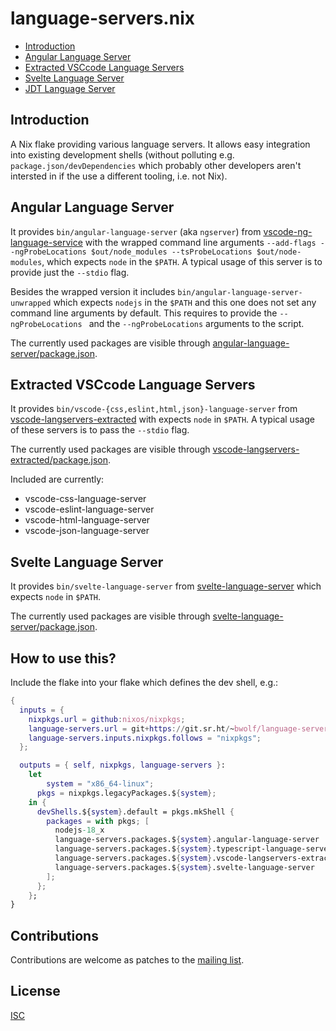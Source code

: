 # language-servers.nix

- [Introduction](#introduction)
- [Angular Language Server](#angular-language-server)
- [Extracted VSCcode Language Servers](#extracted-vscode-language-servers)
- [Svelte Language Server](#svelte-language-server)
- [JDT Language Server](#jdk-language-server)


## Introduction

A Nix flake providing various language servers. It allows easy integration into existing development shells (without polluting e.g. `package.json/devDependencies` which probably other developers aren't intersted in if the use a different tooling, i.e. not Nix).


## Angular Language Server

It provides `bin/angular-language-server` (aka `ngserver`) from [vscode-ng-language-service](https://github.com/angular/vscode-ng-language-service) with the wrapped command line arguments `--add-flags --ngProbeLocations $out/node_modules --tsProbeLocations $out/node-modules`, which expects `node` in the `$PATH`. A typical usage of this server is to provide just the `--stdio` flag.

Besides the wrapped version it includes `bin/angular-language-server-unwrapped` which expects `nodejs` in the `$PATH` and this one does not set any command line arguments by default. This requires to provide the `--ngProbeLocations ` and the `--ngProbeLocations` arguments to the script.

The currently used packages are visible through [angular-language-server/package.json](./angular-language-server/package.json).


## Extracted VSCcode Language Servers

It provides `bin/vscode-{css,eslint,html,json}-language-server` from [vscode-langservers-extracted](https://github.com/hrsh7th/vscode-langservers-extracted) with expects `node` in `$PATH`. A typical usage of these servers is to pass the `--stdio` flag.

The currently used packages are visible through [vscode-langservers-extracted/package.json](./vscode-langservers-extracted/package.json).

Included are currently:

- vscode-css-language-server
- vscode-eslint-language-server
- vscode-html-language-server
- vscode-json-language-server


## Svelte Language Server

It provides `bin/svelte-language-server` from [svelte-language-server](https://github.com/sveltejs/language-tools) which expects `node` in `$PATH`.

The currently used packages are visible through [svelte-language-server/package.json](./svelte-language-server/package.json).


## How to use this?

Include the flake into your flake which defines the dev shell, e.g.:

``` nix
{
  inputs = {
    nixpkgs.url = github:nixos/nixpkgs;
    language-servers.url = git+https://git.sr.ht/~bwolf/language-servers.nix;
    language-servers.inputs.nixpkgs.follows = "nixpkgs";
  };

  outputs = { self, nixpkgs, language-servers }:
    let
	    system = "x86_64-linux";
      pkgs = nixpkgs.legacyPackages.${system};
    in {
      devShells.${system}.default = pkgs.mkShell {
        packages = with pkgs; [
          nodejs-18_x
          language-servers.packages.${system}.angular-language-server
          language-servers.packages.${system}.typescript-language-server
          language-servers.packages.${system}.vscode-langservers-extracted
          language-servers.packages.${system}.svelte-language-server
        ];
      };
    };
}
```


## Contributions

Contributions are welcome as patches to the [mailing list](https://lists.sr.ht/~bwolf/public-inbox).


## License

[ISC](./LICENSE)
